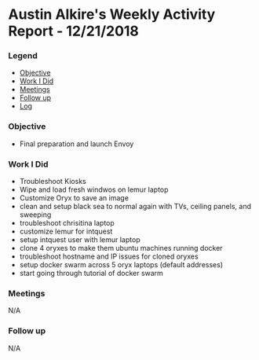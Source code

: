 # Austin Alkire's Weekly Activity Report - 12/21/2018
### Legend
 - [Objective](#objective)
 - [Work I Did](#work-i-did)
 - [Meetings](#meetings)
 - [Follow up](#follow-up)
 - [Log](#log)

### Objective
- Final preparation and launch Envoy

### Work I Did
- Troubleshoot Kiosks
- Wipe and load fresh windwos on lemur laptop
- Customize Oryx to save an image
- clean and setup black sea to normal again with TVs, ceiling panels, and sweeping
- troubleshoot chrisitina laptop
- customize lemur for intquest
- setup intquest user with lemur laptop
- clone 4 oryxes to make them ubuntu machines running docker
- troubleshoot hostname and IP issues for cloned oryxes
- setup docker swarm across 5 oryx laptops (default addresses)
- start going through tutorial of docker swarm

### Meetings

N/A

### Follow up

N/A
